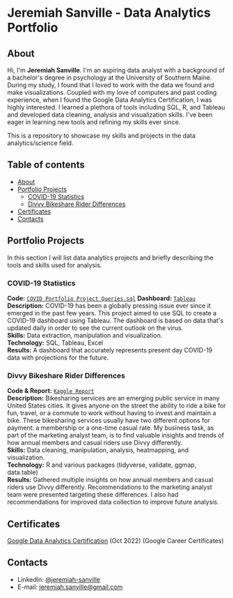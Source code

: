 # Jeremiah Sanville - Data Analytics Portfolio

## About

Hi, I'm **Jeremiah Sanville**. I'm an aspiring data analyst with a background of a bachelor's degree in psychology at the University of Southern Maine.
During my study, I found that I loved to work with the data we found and make visualizations. Coupled with my love of computers and past coding experience,
when I found the Google Data Analytics Certification, I was highly interested. I learned a plethora of tools including SQL, R, and Tableau and developed data cleaning, analysis and visualization skills. I've been eager in learning new tools and refining my skills ever since.

This is a repository to showcase my skills and projects in the data analytics/science field.

## Table of contents
- [About](#about)
- [Portfolio Projects](#portfolio-projects)
	+ [COVID-19 Statistics](#COVID-19-Statistics)
	+ [Divvy Bikeshare Rider Differences](#Divvy-Bikeshare-Rider-Differences)
- [Certificates](#certificates)
- [Contacts](#contacts)

## Portfolio Projects
In this section I will list data analytics projects and briefly describing the tools and skills used for analysis.

### COVID-19 Statistics
**Code:** [`COVID Portfolio Project Queries.sql`](https://github.com/jeremiah-sanville/jeremiah-sanville/blob/main/COVID%20Portfolio%20Project%20Queries.sql) 
**Dashboard:** [`Tableau`](https://public.tableau.com/app/profile/jeremiah.sanville/viz/COVIDPortfolioProject_16748248126930/Dashboard1#1)   
**Description:** COVID-19 has been a globally pressing issue ever since it emerged in the past few years. This project aimed to use SQL to create a COVID-19 dashboard using Tableau. The dashboard is based on data that's updated daily in order to see the current outlook on the virus.                             
**Skills:** Data extraction, manipulation and visualization.                                                                  
**Technology:** SQL, Tableau, Excel                                                                
**Results:** A dashboard that accurately represents present day COVID-19 data with projections for the future.  

### Divvy Bikeshare Rider Differences
**Code & Report:** [`Kaggle Report`](https://www.kaggle.com/code/konoxians/divvy-annual-members-vs-casual-riders)    
**Description:** Bikesharing services are an emerging public service in many United States cities. It gives anyone on the street the ability to ride a bike for fun, travel, or a commute to work without having to invest and maintain a bike. These bikesharing services usually have two different options for payment: a membership or a one-time casual rate. My business task, as part of the marketing analyst team, is to find valuable insights and trends of how annual members and casual riders use Divvy differently.                                                                               
**Skills:** Data cleaning, manipulation, analysis, heatmapping, and visualization.  
**Technology:** R and various packages (tidyverse, validate, ggmap, data.table)                                                            
**Results:** Gathered multiple insights on how annual members and casual riders use Divvy differently. Recommendations to the marketing analyst team were presented targeting these differences. I also had recommendations for improved data collection to improve future analysis. 


## Certificates

[Google Data Analytics Certification]([https://drive.google.com/file/d/1-12jUVj8OcLlTQ3147syWIP4nf9a2n9P/view?usp=sharing](https://www.coursera.org/account/accomplishments/specialization/certificate/XYU9B7NTK7Z7)) (Oct 2022) (Google Career Certificates)

## Contacts
- LinkedIn: [@jeremiah-sanville](https://www.linkedin.com/in/jeremiah-sanville/)
- E-mail: jeremiah.sanville@gmail.com


